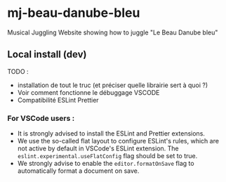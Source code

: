 # mj-beau-danube-bleu
Musical Juggling Website showing how to juggle "Le Beau Danube bleu"

## Local install (dev)

TODO :
- installation de tout le truc (et préciser quelle librairie sert à quoi ?)
- Voir comment fonctionne le débuggage VSCODE
- Compatibilité ESLint Prettier

### For VSCode users :
- It is strongly advised to install the ESLint and Prettier extensions.
- We use the so-called flat layout to configure ESLint's rules, which are not active by default in VSCode's ESLint extension. The `eslint.experimental.useFlatConfig` flag should be set to true.
- We strongly advise to enable the `editor.formatOnSave` flag to automatically format a document on save. 